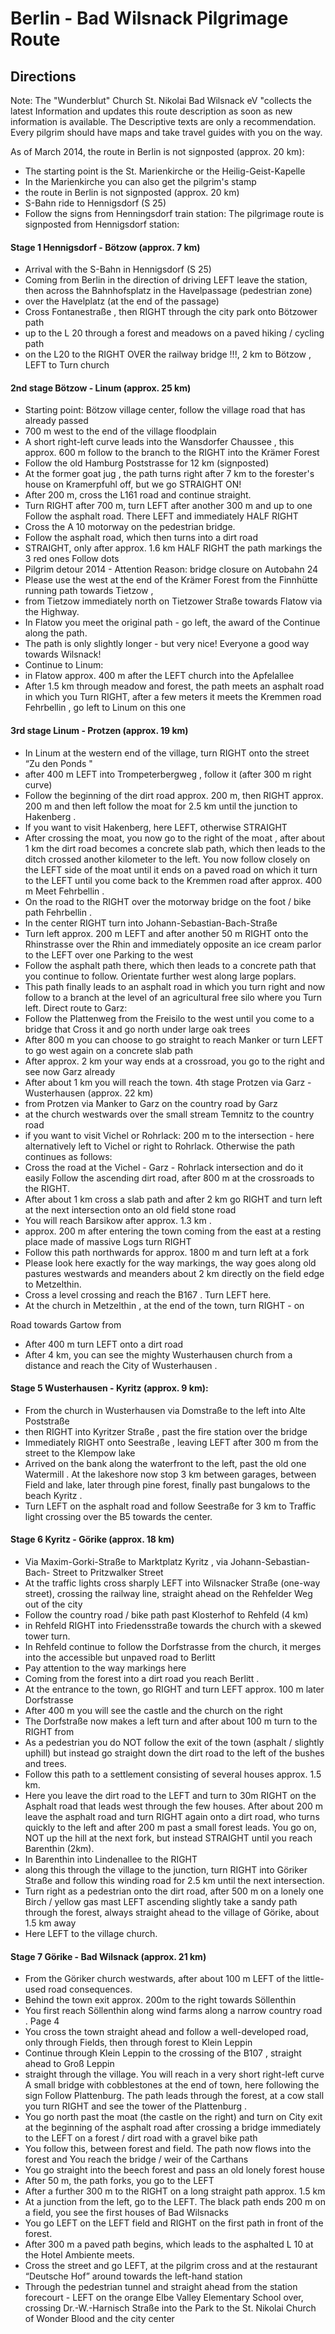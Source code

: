 # Berlin - Bad Wilsnack Pilgrimage Route

## Directions

Note:
The "Wunderblut" Church St. Nikolai Bad Wilsnack eV "collects the latest
Information and updates this route description as soon as new information is available. The
Descriptive texts are only a recommendation. Every pilgrim should have maps
and take travel guides with you on the way.

As of March 2014, the route in Berlin is not signposted (approx. 20 km):

* The starting point is the St. Marienkirche or the Heilig-Geist-Kapelle
* In the Marienkirche you can also get the pilgrim's stamp
* the route in Berlin is not signposted (approx. 20 km)
* S-Bahn ride to Hennigsdorf (S 25)
* Follow the signs from Henningsdorf train station:
The pilgrimage route is signposted from Hennigsdorf station:


#### Stage 1 Hennigsdorf - Bötzow (approx. 7 km)

* Arrival with the S-Bahn in Hennigsdorf (S 25)
* Coming from Berlin in the direction of driving LEFT leave the station, then across the
Bahnhofsplatz in the Havelpassage (pedestrian zone)
* over the Havelplatz (at the end of the passage)
* Cross Fontanestraße , then RIGHT through the city ​​park onto Bötzower
path
* up to the L 20 through a forest and meadows on a paved hiking / cycling path
* on the L20 to the RIGHT OVER the railway bridge !!!, 2 km to Bötzow , LEFT to
Turn church


#### 2nd stage Bötzow - Linum (approx. 25 km)

* Starting point: Bötzow village center, follow the village road that has already passed
* 700 m west to the end of the village floodplain
* A short right-left curve leads into the Wansdorfer Chaussee , this approx. 600 m
follow to the branch to the RIGHT into the Krämer Forest
* Follow the old Hamburg Poststrasse for 12 km (signposted)
* At the former goat jug , the path turns right after 7 km to the forester's house on
Kramerpfuhl off, but we go STRAIGHT ON!
* After 200 m, cross the L161 road and continue straight.
* Turn RIGHT after 700 m, turn LEFT after another 300 m and up to one
Follow the asphalt road. There LEFT and immediately HALF RIGHT
* Cross the A 10 motorway on the pedestrian bridge.
* Follow the asphalt road, which then turns into a dirt road
* STRAIGHT, only after approx. 1.6 km HALF RIGHT the path markings the 3 red ones
Follow dots
* Pilgrim detour 2014 - Attention
Reason: bridge closure on Autobahn 24
* Please use the west at the end of the Krämer Forest from the Finnhütte
running path towards Tietzow ,
* from Tietzow immediately north on Tietzower Straße towards Flatow via the
Highway.
* In Flatow you meet the original path - go left, the award of the
Continue along the path.
* The path is only slightly longer - but very nice! Everyone a good way towards
Wilsnack!
* Continue to Linum:
* in Flatow approx. 400 m after the LEFT church into the Apfelallee
* After 1.5 km through meadow and forest, the path meets an asphalt road in which you
Turn RIGHT, after a few meters it meets the Kremmen road
Fehrbellin , go left to Linum on this one


#### 3rd stage Linum - Protzen (approx. 19 km)

* In Linum at the western end of the village, turn RIGHT onto the street “Zu den
Ponds "
* after 400 m LEFT into Trompeterbergweg , follow it (after 300 m right curve)
* Follow the beginning of the dirt road approx. 200 m, then RIGHT approx. 200 m and then left
follow the moat for 2.5 km until the junction to Hakenberg .
* If you want to visit Hakenberg, here LEFT, otherwise STRAIGHT
* After crossing the moat, you now go to the right of the moat ,
after about 1 km the dirt road becomes a concrete slab path, which then leads to the ditch
crossed another kilometer to the left. You now follow closely on the LEFT side
of the moat until it ends on a paved road on which it
turn to the LEFT until you come back to the Kremmen road after approx. 400 m
Meet Fehrbellin .
* On the road to the RIGHT over the motorway bridge on the foot / bike path
Fehrbellin .
* In the center RIGHT turn into Johann-Sebastian-Bach-Straße
* Turn left approx. 200 m LEFT and after another 50 m RIGHT onto the
Rhinstrasse over the Rhin and immediately opposite an ice cream parlor to the LEFT over one
Parking to the west
* Follow the asphalt path there, which then leads to a concrete path that you continue to follow.
Orientate further west along large poplars.
* This path finally leads to an asphalt road in which you turn right and
now follow to a branch at the level of an agricultural free silo where you
Turn left.
Direct route to Garz:
* Follow the Plattenweg from the Freisilo to the west until you come to a bridge that
Cross it and go north under large oak trees
* After 800 m you can choose to go straight to reach Manker
or turn LEFT to go west again on a concrete slab path
* After approx. 2 km your way ends at a crossroad, you go to the right and see now
Garz already
* After about 1 km you will reach the town.
4th stage Protzen via Garz - Wusterhausen (approx. 22 km)
* from Protzen via Manker to Garz on the country road
by Garz
* at the church westwards over the small stream Temnitz to the country road
* if you want to visit Vichel or Rohrlack: 200 m to the intersection - here alternatively
left to Vichel or right to Rohrlack.
Otherwise the path continues as follows:
* Cross the road at the Vichel - Garz - Rohrlack intersection and do it easily
Follow the ascending dirt road, after 800 m at the crossroads to the RIGHT.
* After about 1 km cross a slab path and after 2 km go RIGHT and
turn left at the next intersection onto an old field stone road
* You will reach Barsikow after approx. 1.3 km .
* approx. 200 m after entering the town coming from the east at a resting place made of massive
Logs turn RIGHT
* Follow this path northwards for approx. 1800 m and turn left at a fork
* Please look here exactly for the way markings, the way goes along old pastures
westwards and meanders about 2 km directly on the field edge to Metzelthin.
* Cross a level crossing and reach the B167 . Turn LEFT here.
* At the church in Metzelthin , at the end of the town, turn RIGHT - on

Road towards Gartow from
* After 400 m turn LEFT onto a dirt road
* After 4 km, you can see the mighty Wusterhausen church from a distance and reach the
City of Wusterhausen .


#### Stage 5 Wusterhausen - Kyritz (approx. 9 km):

* From the church in Wusterhausen via Domstraße to the left into Alte Poststraße
* then RIGHT into Kyritzer Straße , past the fire station over the bridge
* Immediately RIGHT onto Seestraße , leaving LEFT after 300 m from the street
to the Klempow lake
* Arrived on the bank along the waterfront to the left, past the old one
Watermill . At the lakeshore now stop 3 km between garages, between
Field and lake, later through pine forest, finally past bungalows to the beach
Kyritz .
* Turn LEFT on the asphalt road and follow Seestraße for 3 km to
Traffic light crossing over the B5 towards the center.

#### Stage 6 Kyritz - Görike (approx. 18 km)

* Via Maxim-Gorki-Straße to Marktplatz Kyritz , via Johann-Sebastian-Bach-
Street to Pritzwalker Street
* At the traffic lights cross sharply LEFT into Wilsnacker Straße (one-way street), crossing
the railway line, straight ahead on the Rehfelder Weg out of the city
* Follow the country road / bike path past Klosterhof to Rehfeld (4 km)
* in Rehfeld RIGHT into Friedensstraße towards the church with a skewed tower
turn.
* In Rehfeld continue to follow the Dorfstrasse from the church, it merges into the
accessible but unpaved road to Berlitt
* Pay attention to the way markings here
* Coming from the forest into a dirt road you reach Berlitt .
* At the entrance to the town, go RIGHT and turn LEFT approx. 100 m later
Dorfstrasse
* After 400 m you will see the castle and the church on the right
* The Dorfstraße now makes a left turn and after about 100 m turn to the RIGHT
from
* As a pedestrian you do NOT follow the exit of the town (asphalt / slightly uphill) but instead
go straight down the dirt road to the left of the bushes and trees.
* Follow this path to a settlement consisting of several houses approx. 1.5
km.
* Here you leave the dirt road to the LEFT and turn to 30m RIGHT on the
Asphalt road that leads west through the few houses. After about 200 m
leave the asphalt road and turn RIGHT again onto a dirt road,
who turns quickly to the left and after 200 m past a small forest
leads. You go on, NOT up the hill at the next fork, but instead
STRAIGHT until you reach Barenthin (2km).
* In Barenthin into Lindenallee to the RIGHT
* along this through the village to the junction, turn RIGHT into Göriker Straße
and follow this winding road for 2.5 km until the next intersection.
* Turn right as a pedestrian onto the dirt road, after 500 m on a lonely one
Birch / yellow gas mast LEFT ascending slightly take a sandy path through the forest,
always straight ahead to the village of Görike, about 1.5 km away
* Here LEFT to the village church.


#### Stage 7 Görike - Bad Wilsnack (approx. 21 km)

* From the Göriker church westwards, after about 100 m LEFT of the little-used road
consequences.
* Behind the town exit approx. 200m to the right towards Söllenthin
* You first reach Söllenthin along wind farms along a narrow country road .
Page 4
* You cross the town straight ahead and follow a well-developed road, only through
Fields, then through forest to Klein Leppin
* Continue through Klein Leppin to the crossing of the B107 , straight ahead to Groß Leppin
* straight through the village. You will reach in a very short right-left curve
A small bridge with cobblestones at the end of town, here following the sign
Follow Plattenburg. The path leads through the forest, at a cow stall you turn
RIGHT and see the tower of the Plattenburg .
* You go north past the moat (the castle on the right) and turn on
City exit at the beginning of the asphalt road after crossing a bridge immediately to the LEFT
on a forest / dirt road with a gravel bike path
* You follow this, between forest and field. The path now flows into the forest and
You reach the bridge / weir of the Carthans
* You go straight into the beech forest and pass an old lonely forest house
* After 50 m, the path forks, you go to the LEFT
* After a further 300 m to the RIGHT on a long straight path approx. 1.5 km
* At a junction from the left, go to the LEFT. The black path ends
200 m on a field, you see the first houses of Bad Wilsnacks
* You go LEFT on the LEFT field and RIGHT on the first path in front of the forest.
* After 300 m a paved path begins, which leads to the asphalted L 10 at the Hotel Ambiente
meets.
* Cross the street and go LEFT, at the pilgrim cross and at the restaurant
“Deutsche Hof” around towards the left-hand station
* Through the pedestrian tunnel and straight ahead from the station forecourt - LEFT on the
orange Elbe Valley Elementary School over, crossing Dr.-W.-Harnisch Straße into the
Park to the St. Nikolai Church of Wonder Blood and the city center
